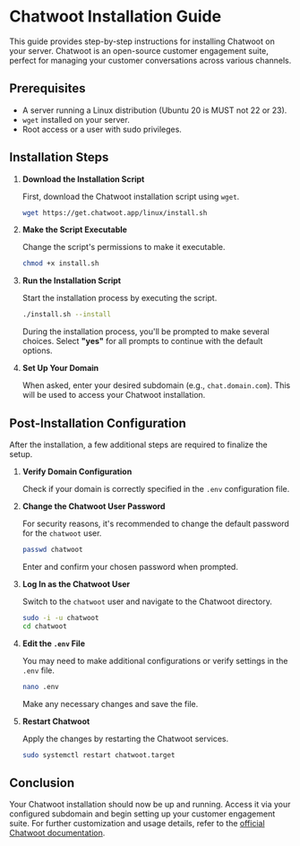 # Chatwoot Installation Guide

This guide provides step-by-step instructions for installing Chatwoot on your server. Chatwoot is an open-source customer engagement suite, perfect for managing your customer conversations across various channels.

## Prerequisites

- A server running a Linux distribution (Ubuntu 20 is MUST not 22 or 23).
- `wget` installed on your server.
- Root access or a user with sudo privileges.

## Installation Steps

1. **Download the Installation Script**

   First, download the Chatwoot installation script using `wget`.

   ```bash
   wget https://get.chatwoot.app/linux/install.sh
   ```

2. **Make the Script Executable**

   Change the script's permissions to make it executable.

   ```bash
   chmod +x install.sh
   ```

3. **Run the Installation Script**

   Start the installation process by executing the script.

   ```bash
   ./install.sh --install
   ```

   During the installation process, you'll be prompted to make several choices. Select **"yes"** for all prompts to continue with the default options.

4. **Set Up Your Domain**

   When asked, enter your desired subdomain (e.g., `chat.domain.com`). This will be used to access your Chatwoot installation.

## Post-Installation Configuration

After the installation, a few additional steps are required to finalize the setup.

1. **Verify Domain Configuration**

   Check if your domain is correctly specified in the `.env` configuration file.

2. **Change the Chatwoot User Password**

   For security reasons, it's recommended to change the default password for the `chatwoot` user.

   ```bash
   passwd chatwoot
   ```

   Enter and confirm your chosen password when prompted.

3. **Log In as the Chatwoot User**

   Switch to the `chatwoot` user and navigate to the Chatwoot directory.

   ```bash
   sudo -i -u chatwoot
   cd chatwoot
   ```

4. **Edit the `.env` File**

   You may need to make additional configurations or verify settings in the `.env` file.

   ```bash
   nano .env
   ```

   Make any necessary changes and save the file.

5. **Restart Chatwoot**

   Apply the changes by restarting the Chatwoot services.

   ```bash
   sudo systemctl restart chatwoot.target
   ```

## Conclusion

Your Chatwoot installation should now be up and running. Access it via your configured subdomain and begin setting up your customer engagement suite. For further customization and usage details, refer to the [official Chatwoot documentation](https://www.chatwoot.com/docs/self-hosted/deployment/linux-vm?utm_source=cwctl).
